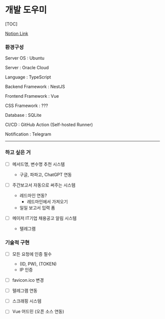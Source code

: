 # 개발 도우미

[TOC]

[Notion Link](https://www.notion.so/4d3b8c7aeb0b4b149da887c6dbdc609b)

### 환경구성

Server OS : Ubuntu

Server : Oracle Cloud

Language : TypeScript

Backend Framework : NestJS

Frontend Framework : Vue

CSS Framework : ???

Database : SQLite

CI/CD : GitHub Action (Self-hosted Runner)

Notification : Telegram

---

### 하고 싶은 거

- [ ] 메서드명, 변수명 추천 시스템

  - 구글, 파파고, ChatGPT 연동

- [ ] 주간보고서 자동으로 써주는 시스템

  - 레드마인 연동?
    - 레드마인에서 가져오기
  - 일일 보고서 입력 폼

- [ ] 메이저 IT기업 채용공고 알림 시스템

  - 텔레그램

### 기술적 구현

- [ ] 모든 요청에 인증 필수

  - (ID, PW), (TOKEN)
  - IP 인증

- [ ] favicon.ico 변경

- [ ] 텔레그램 연동

- [ ] 스크래핑 시스템

- [ ] Vue 어드민 (오픈 소스 연동)
